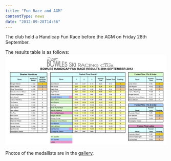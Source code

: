 ```yaml
---
title: "Fun Race and AGM"
contentType: news
date: "2012-09-28T14:56"
---
```


The club held a Handicap Fun Race before the AGM on Friday 28th September.

The results table is as follows:
![results](Bowles-Fun-Race-28.09.2012.jpg)

Photos of the medallists are in the [gallery](/gallery/2012/120928_handicap).
